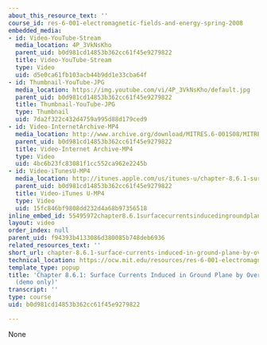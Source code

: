 ```yaml
---
about_this_resource_text: ''
course_id: res-6-001-electromagnetic-fields-and-energy-spring-2008
embedded_media:
- id: Video-YouTube-Stream
  media_location: 4P_3VkNsKho
  parent_uid: b0d981cd14853b362cc61f45e9279822
  title: Video-YouTube-Stream
  type: Video
  uid: d5e0ca61fb103acb44b9dd1e33cba64f
- id: Thumbnail-YouTube-JPG
  media_location: https://img.youtube.com/vi/4P_3VkNsKho/default.jpg
  parent_uid: b0d981cd14853b362cc61f45e9279822
  title: Thumbnail-YouTube-JPG
  type: Thumbnail
  uid: 7da2f322c432d4759a995d88d179ced9
- id: Video-InternetArchive-MP4
  media_location: http://www.archive.org/download/MITRES.6-001S08/MITRES6_001S08_8-6-1_demo_220k.mp4
  parent_uid: b0d981cd14853b362cc61f45e9279822
  title: Video-Internet Archive-MP4
  type: Video
  uid: 4bc6b23fc83081f1cc552ca962e2245b
- id: Video-iTunesU-MP4
  media_location: http://itunes.apple.com/us/itunes-u/chapter-8.6.1-surface-currents/id538892150?i=117217772
  parent_uid: b0d981cd14853b362cc61f45e9279822
  title: Video-iTunes U-MP4
  type: Video
  uid: 15fc846bf9808dd232d4a68b97356518
inline_embed_id: 55495972chapter8.6.1surfacecurrentsinducedingroundplanebyoverheadconductordemoonly25410405
layout: video
order_index: null
parent_uid: f94393b4133086d380085b748deb6936
related_resources_text: ''
short_url: chapter-8.6.1-surface-currents-induced-in-ground-plane-by-overhead-conductor-demo-only
technical_location: https://ocw.mit.edu/resources/res-6-001-electromagnetic-fields-and-energy-spring-2008/chapter-8/chapter-8.6.1-surface-currents-induced-in-ground-plane-by-overhead-conductor-demo-only
template_type: popup
title: 'Chapter 8.6.1: Surface Currents Induced in Ground Plane by Overhead Conductor
  (demo only)'
transcript: ''
type: course
uid: b0d981cd14853b362cc61f45e9279822

---
```

None